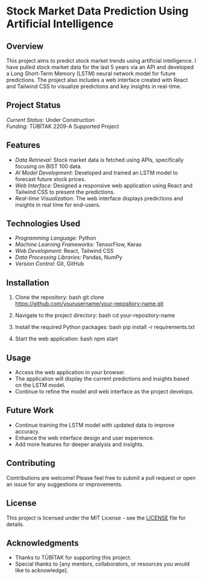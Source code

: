 # Stock Market Data Prediction Using Artificial Intelligence

## Overview
This project aims to predict stock market trends using artificial intelligence. I have pulled stock market data for the last 5 years via an API and developed a Long Short-Term Memory (LSTM) neural network model for future predictions. The project also includes a web interface created with React and Tailwind CSS to visualize predictions and key insights in real-time.

## Project Status
*Current Status:* Under Construction  
*Funding:* TÜBİTAK 2209-A Supported Project

## Features
- *Data Retrieval:* Stock market data is fetched using APIs, specifically focusing on BIST 100 data.
- *AI Model Development:* Developed and trained an LSTM model to forecast future stock prices.
- *Web Interface:* Designed a responsive web application using React and Tailwind CSS to present the predictions.
- *Real-time Visualization:* The web interface displays predictions and insights in real time for end-users.

## Technologies Used
- *Programming Language:* Python
- *Machine Learning Frameworks:* TensorFlow, Keras
- *Web Development:* React, Tailwind CSS
- *Data Processing Libraries:* Pandas, NumPy
- *Version Control:* Git, GitHub

## Installation
1. Clone the repository:
   bash
   git clone https://github.com/yourusername/your-repository-name.git
   
2. Navigate to the project directory:
   bash
   cd your-repository-name
   
3. Install the required Python packages:
   bash
   pip install -r requirements.txt
   
4. Start the web application:
   bash
   npm start
   

## Usage
- Access the web application in your browser.
- The application will display the current predictions and insights based on the LSTM model.
- Continue to refine the model and web interface as the project develops.

## Future Work
- Continue training the LSTM model with updated data to improve accuracy.
- Enhance the web interface design and user experience.
- Add more features for deeper analysis and insights.

## Contributing
Contributions are welcome! Please feel free to submit a pull request or open an issue for any suggestions or improvements.

## License
This project is licensed under the MIT License - see the [LICENSE](LICENSE) file for details.

## Acknowledgments
- Thanks to TÜBİTAK for supporting this project.
- Special thanks to [any mentors, collaborators, or resources you would like to acknowledge].
